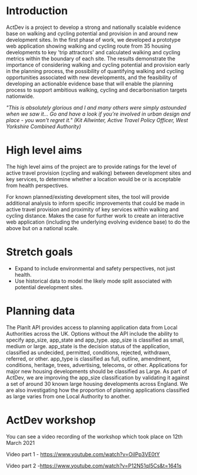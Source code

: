 # Introduction

ActDev is a project to develop a strong and nationally scalable evidence base on walking and cycling potential and provision in and around new development sites.
In the first phase of work, we developed a prototype web application showing walking and cycling route from 35 housing developments to key 'trip attractors' and calculated walking and cycling metrics within the boundary of each site.
The results demonstrate the importance of considering walking and cycling potential and provision early in the planning process, the possibility of quantifying walking and cycling opportunities associated with new developments, and the feasibility of developing an actionable evidence base that will enable the planning process to support ambitious walking, cycling and decarbonisation targets nationwide. 

*"This is absolutely glorious and I and many others were simply astounded when we saw it... Go and have a look if you're involved in urban design and place - you won't regret it."
(Kit Allwinter, Active Travel Policy Officer, West Yorkshire Combined Authority)*

# High level aims

The high level aims of the project are to provide ratings for the level of active travel provision (cycling and walking) between development sites and key services, to determine whether a location would be or is acceptable from health perspectives.

For known planned/existing development sites, the tool will provide additional analysis to inform specific improvements that could be made in active travel provision and proximity of key services within walking and cycling distance.
Makes the case for further work to create an interactive web application (including the underlying evolving evidence base) to do the above but on a national scale.

# Stretch goals

- Expand to include environmental and safety perspectives, not just health.
- Use historical data to model the likely mode split associated with potential development sites.

# Planning data

The PlanIt API provides access to planning application data from Local Authorities across the UK. Options without the API include the ability to specify app_size, app_state and app_type.
app_size is classified as small, medium or large.
app_state is the decision status of the application, classified as undecided, permitted, conditions, rejected, withdrawn, referred, or other.
app_type is classified as full, outline, amendment, conditions, heritage, trees, advertising, telecoms, or other.
Applications for major new housing developments should be classified as Large. As part of ActDev, we are improving the app_size classification by validating it against a set of around 30 known large housing developments across England. We are also investigating how the proportion of planning applications classified as large varies from one Local Authority to another.

# ActDev workshop

You can see a video recording of the workshop which took place on 12th March 2021

Video part 1 - https://www.youtube.com/watch?v=OiIPp3VE0tY

Video part 2 -https://www.youtube.com/watch?v=P12N51qI5Cs&t=1641s
